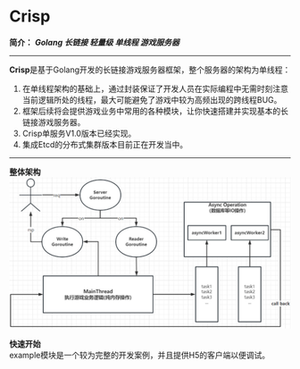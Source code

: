 # Crisp
**简介：** ***Golang 长链接 轻量级 单线程 游戏服务器***
***
**Crisp**是基于Golang开发的长链接游戏服务器框架，整个服务器的架构为单线程：  
1. 在单线程架构的基础上，通过封装保证了开发人员在实际编程中无需时刻注意当前逻辑所处的线程，最大可能避免了游戏中较为高频出现的跨线程BUG。  
2. 框架后续将会提供游戏业务中常用的各种模块，让你快速搭建并实现基本的长链接游戏服务器。  
3. Crisp单服务V1.0版本已经实现。
4. 集成Etcd的分布式集群版本目前正在开发当中。  
***
**整体架构**
![img.png](img/server.png)  

**快速开始**  
example模块是一个较为完整的开发案例，并且提供H5的客户端以便调试。
